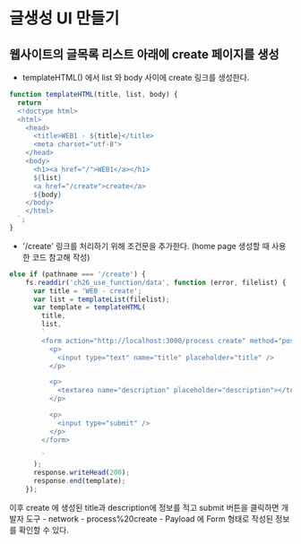 # 글생성 UI 만들기

## 웹사이트의 글목록 리스트 아래에 create 페이지를 생성

- templateHTML() 에서 list 와 body 사이에 create 링크를 생성한다.

```javascript
function templateHTML(title, list, body) {
  return `
  <!doctype html>
  <html>
    <head>
      <title>WEB1 - ${title}</title>
      <meta charset="utf-8">
    </head>
    <body>
      <h1><a href="/">WEB1</a></h1>
      ${list}
      <a href="/create">create</a>
      ${body}
    </body>
    </html>
  `;
}
```

- '/create' 링크를 처리하기 위해 조건문을 추가한다. (home page 생성할 때 사용한 코드 참고해 작성)

```javascript
else if (pathname === '/create') {
    fs.readdir('ch26_use_function/data', function (error, filelist) {
      var title = 'WEB - create';
      var list = templateList(filelist);
      var template = templateHTML(
        title,
        list,
        `
        <form action="http://localhost:3000/process create" method="post">
          <p>
            <input type="text" name="title" placeholder="title" />
          </p>

          <p>
            <textarea name="description" placeholder="description"></textarea>
          </p>

          <p>
            <input type="submit" />
          </p>
        </form>

        `
      );
      response.writeHead(200);
      response.end(template);
    });
```

이후 create 에 생성된 title과 description에 정보를 적고 submit 버튼을 클릭하면 개발자 도구 - network - process%20create - Payload 에 Form 형태로 작성된 정보를 확인할 수 있다.
